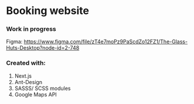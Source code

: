 # Booking website
### Work in progress

Figma: https://www.figma.com/file/zT4e7moPz9PaScdZo12FZ1/The-Glass-Huts-Desktop?node-id=2-748

### Created with:
1. Next.js
2. Ant-Design
3. SASSS/ SCSS modules
4. Google Maps API
